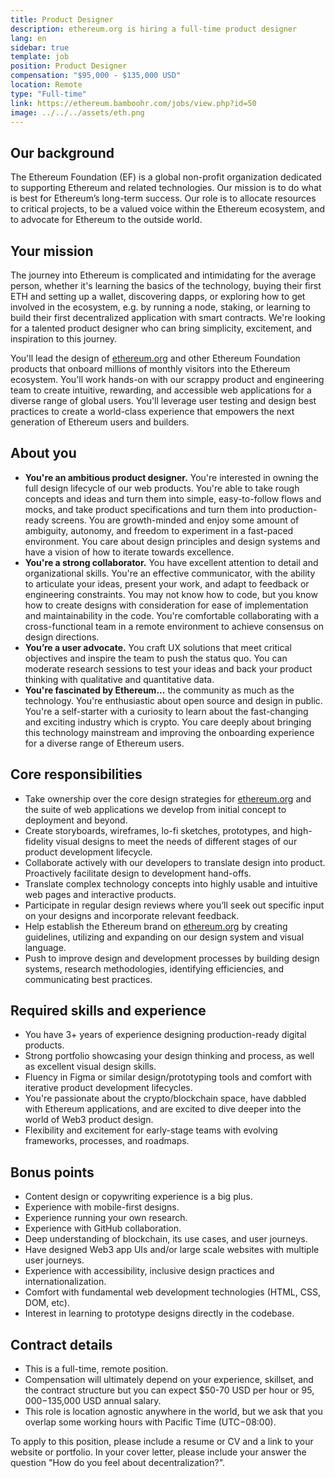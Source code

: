 ```yaml
---
title: Product Designer
description: ethereum.org is hiring a full-time product designer
lang: en
sidebar: true
template: job
position: Product Designer
compensation: "$95,000 - $135,000 USD"
location: Remote
type: "Full-time"
link: https://ethereum.bamboohr.com/jobs/view.php?id=50
image: ../../../assets/eth.png
---
```


## Our background

The Ethereum Foundation (EF) is a global non-profit organization dedicated to supporting Ethereum and related technologies. Our mission is to do what is best for Ethereum’s long-term success. Our role is to allocate resources to critical projects, to be a valued voice within the Ethereum ecosystem, and to advocate for Ethereum to the outside world.

## Your mission

The journey into Ethereum is complicated and intimidating for the average person, whether it's learning the basics of the technology, buying their first ETH and setting up a wallet, discovering dapps, or exploring how to get involved in the ecosystem, e.g. by running a node, staking, or learning to build their first decentralized application with smart contracts. We're looking for a talented product designer who can bring simplicity, excitement, and inspiration to this journey.

You'll lead the design of [ethereum.org](/) and other Ethereum Foundation products that onboard millions of monthly visitors into the Ethereum ecosystem. You'll work hands-on with our scrappy product and engineering team to create intuitive, rewarding, and accessible web applications for a diverse range of global users. You'll leverage user testing and design best practices to create a world-class experience that empowers the next generation of Ethereum users and builders.

## About you

- **You're an ambitious product designer.** You're interested in owning the full design lifecycle of our web products. You're able to take rough concepts and ideas and turn them into simple, easy-to-follow flows and mocks, and take product specifications and turn them into production-ready screens. You are growth-minded and enjoy some amount of ambiguity, autonomy, and freedom to experiment in a fast-paced environment. You care about design principles and design systems and have a vision of how to iterate towards excellence.
- **You're a strong collaborator.** You have excellent attention to detail and organizational skills. You're an effective communicator, with the ability to articulate your ideas, present your work, and adapt to feedback or engineering constraints. You may not know how to code, but you know how to create designs with consideration for ease of implementation and maintainability in the code. You're comfortable collaborating with a cross-functional team in a remote environment to achieve consensus on design directions.
- **You’re a user advocate.** You craft UX solutions that meet critical objectives and inspire the team to push the status quo. You can moderate research sessions to test your ideas and back your product thinking with qualitative and quantitative data.
- **You're fascinated by Ethereum...** the community as much as the technology. You're enthusiastic about open source and design in public. You're a self-starter with a curiosity to learn about the fast-changing and exciting industry which is crypto. You care deeply about bringing this technology mainstream and improving the onboarding experience for a diverse range of Ethereum users.

## Core responsibilities

- Take ownership over the core design strategies for [ethereum.org](/) and the suite of web applications we develop from initial concept to deployment and beyond.
- Create storyboards, wireframes, lo-fi sketches, prototypes, and high-fidelity visual designs to meet the needs of different stages of our product development lifecycle.
- Collaborate actively with our developers to translate design into product. Proactively facilitate design to development hand-offs.
- Translate complex technology concepts into highly usable and intuitive web pages and interactive products.
- Participate in regular design reviews where you’ll seek out specific input on your designs and incorporate relevant feedback.
- Help establish the Ethereum brand on [ethereum.org](/) by creating guidelines, utilizing and expanding on our design system and visual language.
- Push to improve design and development processes by building design systems, research methodologies, identifying efficiencies, and communicating best practices.

## Required skills and experience

- You have 3+ years of experience designing production-ready digital products.
- Strong portfolio showcasing your design thinking and process, as well as excellent visual design skills.
- Fluency in Figma or similar design/prototyping tools and comfort with iterative product development lifecycles.
- You're passionate about the crypto/blockchain space, have dabbled with Ethereum applications, and are excited to dive deeper into the world of Web3 product design.
- Flexibility and excitement for early-stage teams with evolving frameworks, processes, and roadmaps.

## Bonus points

- Content design or copywriting experience is a big plus.
- Experience with mobile-first designs.
- Experience running your own research.
- Experience with GitHub collaboration.
- Deep understanding of blockchain, its use cases, and user journeys.
- Have designed Web3 app UIs and/or large scale websites with multiple user journeys.
- Experience with accessibility, inclusive design practices and internationalization.
- Comfort with fundamental web development technologies (HTML, CSS, DOM, etc).
- Interest in learning to prototype designs directly in the codebase.

## Contract details

- This is a full-time, remote position.
- Compensation will ultimately depend on your experience, skillset, and the contract structure but you can expect $50-70 USD per hour or $95,000-$135,000 USD annual salary.
- This role is location agnostic anywhere in the world, but we ask that you overlap some working hours with Pacific Time (UTC−08:00).

To apply to this position, please include a resume or CV and a link to your website or portfolio. In your cover letter, please include your answer the question "How do you feel about decentralization?".
